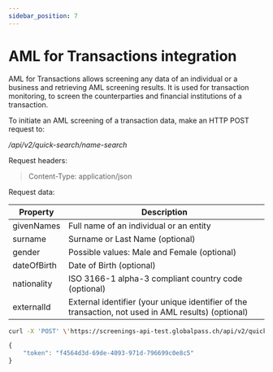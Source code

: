 ```yaml
---
sidebar_position: 7
---
```


# AML for Transactions integration

AML for Transactions allows screening any data of an individual or a business and retrieving AML screening results. It is used for transaction monitoring, to screen the counterparties and financial institutions of a transaction.

To initiate an AML screening of a transaction data, make an HTTP POST request to:

_/api/v2/quick-search/name-search_

Request headers:

> Content-Type: application/json

Request data:

| Property    | Description                                                                                         |
| ----------- | --------------------------------------------------------------------------------------------------- |
| givenNames  | Full name of an individual or an entity                                                             |
| surname     | Surname or Last Name (optional)                                                                     |
| gender      | Possible values: Male and Female (optional)                                                         |
| dateOfBirth | Date of Birth (optional)                                                                            |
| nationality | ISO 3166-1 alpha-3 compliant country code (optional)                                                |
| externalId  | External identifier (your unique identifier of the transaction, not used in AML results) (optional) |

```bash title="Example request"
curl -X 'POST' \'https://screenings-api-test.globalpass.ch/api/v2/quick-search/name-search' \-H 'accept:text/plain' \-H'Authorization: Bearer {your\_access\_token}'\-H 'Content-Type: application/json' \-d '{"givenNames": "Donald John","surname": "Trump","gender": "Male","nationality": "USA","dateOfBirth": "1946-06-14","externalId": "123456789"}'
```

```js title="Example response"
{
    "token": "f4564d3d-69de-4093-971d-796699c0e8c5"
}
```
